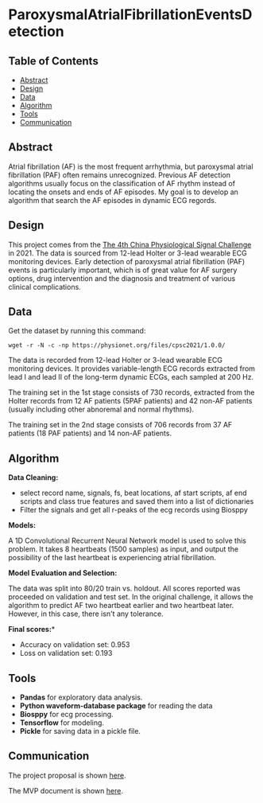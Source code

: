 # ParoxysmalAtrialFibrillationEventsDetection

## Table of Contents
- [Abstract](#link-part-1)
- [Design](#link-part-2)
- [Data](#link-part-3)
- [Algorithm](#link-part-4)
- [Tools](#link-part-5)
- [Communication](#link-part-6)

## <a name="link-part-1">Abstract</a>

Atrial fibrillation (AF) is the most frequent arrhythmia, but paroxysmal atrial
fibrillation (PAF) often remains unrecognized. Previous AF detection algorithms
usually focus on the classification of AF rhythm instead of locating the onsets
and ends of AF episodes. My goal is to develop an algorithm that search the AF
episodes in dynamic ECG regords.

## <a name="link-part-2">Design</a>

This project comes from the [The 4th China Physiological Signal Challenge]([https://physionet.org/content/challenge-2019/1.0.0/](https://physionet.org/content/cpsc2021/1.0.0/))
in 2021. The data is sourced from 12-lead Holter or 3-lead wearable ECG monitoring
devices. Early detection of paroxysmal atrial fibrillation (PAF) events is particularly
important, which is of great value for AF surgery options, drug intervention and
the diagnosis and treatment of various clinical complications.

## <a name="link-part-3">Data</a>

Get the dataset by running this command:
```
wget -r -N -c -np https://physionet.org/files/cpsc2021/1.0.0/
```

The data is recorded from 12-lead Holter or 3-lead wearable ECG monitoring
devices. It provides variable-length ECG records extracted from lead I and lead II
of the long-term dynamic ECGs, each sampled at 200 Hz.

The training set in the 1st stage consists of 730 records, extracted from the Holter
records from 12 AF patients (5PAF patients) and 42 non-AF patients (usually including
other abnoremal and normal rhythms).

The training set in the 2nd stage consists of 706 records from 37 AF patients (18 PAF
patients) and 14 non-AF patients.

## <a name="link-part-4">Algorithm</a>

**Data Cleaning:**

- select record name, signals, fs, beat locations, af start scripts, af end scripts
and class true features and saved them into a list of dictionaries
- Filter the signals and get all r-peaks of the ecg records using Biosppy

**Models:**

A 1D Convolutional Recurrent Neural Network model is used to solve this problem. It
takes 8 heartbeats (1500 samples) as input, and output the possibility of the last
heartbeat is experiencing atrial fibrillation.

**Model Evaluation and Selection:**

The data was split into 80/20 train vs. holdout. All scores reported was proceeded on
validation and test set. In the original challenge, it allows the algorithm to predict
AF two heartbeat earlier and two heartbeat later. However, in this case, there isn't
any tolerance.



**Final scores:***

- Accuracy on validation set: 0.953
- Loss on validation set: 0.193

## <a name="link-part-5">Tools</a>

* **Pandas** for exploratory data analysis.
* **Python waveform-database package** for reading the data
* **Biosppy** for ecg processing.
* **Tensorflow** for modeling.
* **Pickle** for saving data in a pickle file.

## <a name="link-part-6">Communication</a>

The project proposal is shown [here](/documents/proposal.md).

The MVP document is shown [here](/documents/MVP.md).